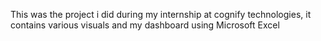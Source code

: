 This was the project i did during my internship at cognify technologies, it contains various visuals and my dashboard using Microsoft Excel 
